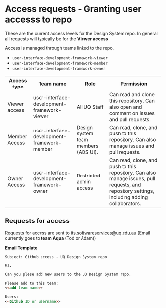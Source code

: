 # Access requests - Granting user accesss to repo

These are the current access levels for the Design System repo. 
In general all requests will typically be for the **Viewer access**

Access is managed through teams linked to the repo. 

- `user-interface-development-framework-viewer`
- `user-interface-development-framework-member`
- `user-interface-development-framework-owner`

<table>
<tr>
<th>Access type</th>
<th>Team name</th>
<th>Role</th>
<th>Permission</th>
</tr>
<tr>
<td>Viewer access</td>
<td>user-interface-development-framework-viewer</td>
<td>All UQ Staff</td>
<td>Can read and clone this repository. Can also open and comment on issues and pull requests.</td>
</tr>
<tr>
<td>Member Access</td>
<td>user-interface-development-framework-member</td>
<td>Design system team members (ADS UI).</td>
<td>Can read, clone, and push to this repository. Can also manage issues and pull requests.</td>
</tr>
<tr>
<td>Owner Access</td>
<td>user-interface-development-framework-owner</td>
<td>Restricted admin access</td>
<td>Can read, clone, and push to this repository. Can also manage issues, pull requests, and repository settings, including adding collaborators.</td>
</tr>
</table>

## Requests for access

Requests for access are sent to its.softwareservices@uq.edu.au
(Email currently goes to **team Aqua** (Tod or Adam))

**Email Template**

`Subject: Github access - UQ Design System repo`

```md
Hi, 

Can you plese add new users to the UQ Design System repo. 

Please add to this team: 
<<add team name>>

Users: 
<<Github ID or username>>
```
